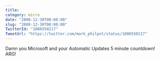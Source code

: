 ```yaml
---
title: 
category: micro
date: "2008-12-30T00:00:00"
slug: "2008-12-30T00:00:00"
TwitterId: "1086550217"
TweetUrl: "https://twitter.com/mark_philpot/status/1086550217"
---
```


Damn you Microsoft and your Automatic Updates 5 minute countdown! ARG!
